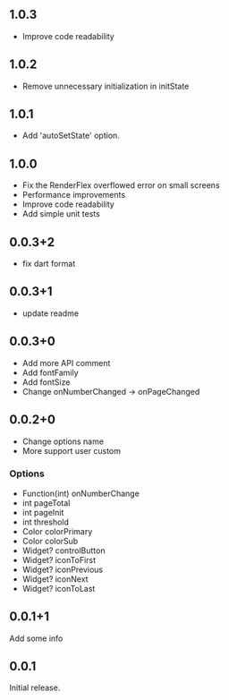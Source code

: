 ## 1.0.3 
- Improve code readability

## 1.0.2
- Remove unnecessary initialization in initState

## 1.0.1
- Add 'autoSetState' option.

## 1.0.0
- Fix the RenderFlex overflowed error on small screens
- Performance improvements
- Improve code readability
- Add simple unit tests

## 0.0.3+2
- fix dart format

## 0.0.3+1
- update readme

## 0.0.3+0
- Add more API comment
- Add fontFamily
- Add fontSize
- Change onNumberChanged -> onPageChanged

## 0.0.2+0
- Change options name
- More support user custom

### Options
 - Function(int) onNumberChange
 - int pageTotal
 - int pageInit
 - int threshold
 - Color colorPrimary
 - Color colorSub
 - Widget? controlButton
 - Widget? iconToFirst
 - Widget? iconPrevious
 - Widget? iconNext
 - Widget? iconToLast

## 0.0.1+1
Add some info

## 0.0.1
Initial release.
